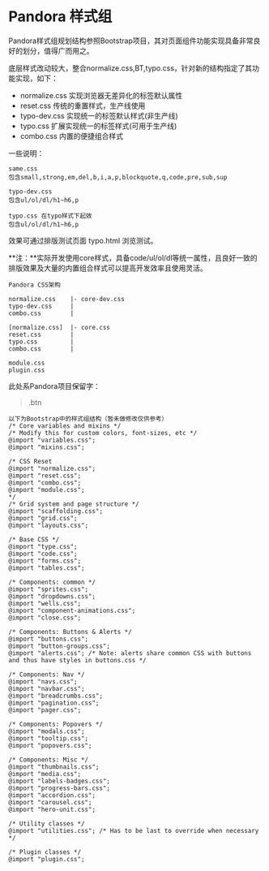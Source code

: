 Pandora 样式组
=============

Pandora样式组规划结构参照Bootstrap项目，其对页面组件功能实现具备非常良好的划分，值得广而用之。

底层样式改动较大，整合normalize.css,BT,typo.css，针对新的结构指定了其功能实现，如下：

- normalize.css 实现浏览器无差异化的标签默认属性
- reset.css     传统的重置样式，生产线使用
- typo-dev.css  实现统一的标签默认样式(非生产线)
- typo.css      扩展实现统一的标签样式(可用于生产线)
- combo.css     内置的便捷组合样式

一些说明：
		
	same.css 
	包含small,strong,em,del,b,i,a,p,blockquote,q,code,pre,sub,sup
		
	typo-dev.css
	包含ul/ol/dl/h1~h6,p
	
	typo.css 在typo样式下起效
	包含ul/ol/dl/h1~h6,p

效果可通过排版测试页面 typo.html 浏览测试。

**注：**实际开发使用core样式，具备code/ul/ol/dl等统一属性，且良好一致的排版效果及大量的内置组合样式可以提高开发效率且使用灵活。

	Pandora CSS架构
	
	normalize.css    |- core-dev.css
	typo-dev.css     |
	combo.css        |

	[normalize.css]  |- core.css
	reset.css        |
	typo.css         |
	combo.css        |
	 
	module.css
	plugin.css

此处系Pandora项目保留字：

> .btn

    以下为Bootstrap中的样式组结构（暂未做修改仅供参考）
	/* Core variables and mixins */
    /* Modify this for custom colors, font-sizes, etc */
    @import "variables.css"; 
    @import "mixins.css";
    
    /* CSS Reset
    @import "normalize.css";
    @import "reset.css";
    @import "combo.css";
    @import "module.css";
    */
    /* Grid system and page structure */
    @import "scaffolding.css";
    @import "grid.css";
    @import "layouts.css";
    
    /* Base CSS */
    @import "type.css";
    @import "code.css";
    @import "forms.css";
    @import "tables.css";
    
    /* Components: common */
    @import "sprites.css";
    @import "dropdowns.css";
    @import "wells.css";
    @import "component-animations.css";
    @import "close.css";
    
    /* Components: Buttons & Alerts */
    @import "buttons.css";
    @import "button-groups.css";
    @import "alerts.css"; /* Note: alerts share common CSS with buttons and thus have styles in buttons.css */
    
    /* Components: Nav */
    @import "navs.css";
    @import "navbar.css";
    @import "breadcrumbs.css";
    @import "pagination.css";
    @import "pager.css";
    
    /* Components: Popovers */
    @import "modals.css";
    @import "tooltip.css";
    @import "popovers.css";
    
    /* Components: Misc */
    @import "thumbnails.css";
    @import "media.css";
    @import "labels-badges.css";
    @import "progress-bars.css";
    @import "accordion.css";
    @import "carousel.css";
    @import "hero-unit.css";
    
    /* Utility classes */
    @import "utilities.css"; /* Has to be last to override when necessary */
    
    /* Plugin classes */
    @import "plugin.css";

